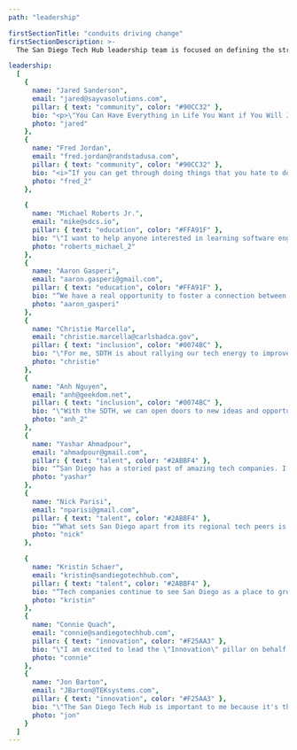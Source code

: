 ```yaml
---
path: "leadership"

firstSectionTitle: "conduits driving change"
firstSectionDescription: >-
  The San Diego Tech Hub leadership team is focused on defining the strategic direction across the various Pillars of Tech Excellence.  Their goal is to build bridges, create connections, and drive the San Diego Tech Hub community towards change being champions to challenge the status quo.

leadership:
  [
    {
      name: "Jared Sanderson",
      email: "jared@sayvasolutions.com",
      pillar: { text: "community", color: "#90CC32" },
      bio: "<p>\"You Can Have Everything in Life You Want if You Will Just Help Enough Other People Get What They Want.&rdquo; Zig Ziglar</p><p>As part of the Community Pillar, I am passionate about bringing the community together to achieve greatness for the San Diego technology ecosystem.</p>",
      photo: "jared"
    },
    {
      name: "Fred Jordan",
      email: "fred.jordan@randstadusa.com",
      pillar: { text: "community", color: "#90CC32" },
      bio: "<i>“If you can get through doing things that you hate to do, on the other side is greatness.”</i> – David Goggins",
      photo: "fred_2"
    },

    {
      name: "Michael Roberts Jr.",
      email: "mike@sdcs.io",
      pillar: { text: "education", color: "#FFA91F" },
      bio: "\"I want to help anyone interested in learning software engineering to gain the skills needed to transition into a career in technology.\"",
      photo: "roberts_michael_2"
    },
    {
      name: "Aaron Gasperi",
      email: "aaron.gasperi@gmail.com",
      pillar: { text: "education", color: "#FFA91F" },
      bio: "“We have a real opportunity to foster a connection between technology experts in industry and those who are looking to learn.”",
      photo: "aaron_gasperi"
    },
    {
      name: "Christie Marcella",
      email: "christie.marcella@carlsbadca.gov",
      pillar: { text: "inclusion", color: "#0074BC" },
      bio: "\"For me, SDTH is about rallying our tech energy to improve the lives of people in our communities. San Diego should be known as the place where you can fulfill your potential regardless of your background, race or gender.\"",
      photo: "christie"
    },
    {
      name: "Anh Nguyen",
      email: "anh@geekdom.net",
      pillar: { text: "inclusion", color: "#0074BC" },
      bio: "\"With the SDTH, we can open doors to new ideas and opportunities, bridge connections, foster an inclusive and welcoming environment, and appreciate the diverse backgrounds of those around us.\"",
      photo: "anh_2"
    },
    {
      name: "Yashar Ahmadpour",
      email: "ahmadpour@gmail.com",
      pillar: { text: "talent", color: "#2ABBF4" },
      bio: "“San Diego has a storied past of amazing tech companies. I want to help ensure we bring that back, so that my daughter and other children will want to build the future right here in San Diego.”",
      photo: "yashar"
    },
    {
      name: "Nick Parisi",
      email: "nparisi@gmail.com",
      pillar: { text: "talent", color: "#2ABBF4" },
      bio: "“What sets San Diego apart from its regional tech peers is a genuinely positive culture built around collaboration. There’s a true sense of community and a feeling that a win for one, is a win for all. That’s what SDTH is about, and that’s what I’m about. It's a perfect match.”",
      photo: "nick"
    },

    {
      name: "Kristin Schaer",
      email: "kristin@sandiegotechhub.com",
      pillar: { text: "talent", color: "#2ABBF4" },
      bio: "“Tech companies continue to see San Diego as a place to grow their organizations and also to attract and retain quality talent. I look forward to helping bridge the gap between companies, community and talent and finding fun innovative ways of attracting talent to the city we love!”",
      photo: "kristin"
    },
    {
      name: "Connie Quach",
      email: "connie@sandiegotechhub.com",
      pillar: { text: "innovation", color: "#F25AA3" },
      bio: "\"I am excited to lead the \"Innovation\" pillar on behalf of this organization. San Diego is thriving with new ventures and technologies, and we have the talent and passion to grow our tech presence. I want to help connect people to opportunities, and it's my way of giving back to all my friends who have helped me along the way (but this time, at scale!).\"",
      photo: "connie"
    },
    {
      name: "Jon Barton",
      email: "JBarton@TEKsystems.com",
      pillar: { text: "innovation", color: "#F25AA3" },
      bio: "\"The San Diego Tech Hub is important to me because it's the most pirate of endeavors; we are operating at the edges of San Diego's Tech community to bring out its most creative, innovative, and inclusive members of established enterprises to create something that challenges the status quo and transforms the community for the better. After all, 'it's more fun to be a pirate than to join the navy.'\"",
      photo: "jon"
    }
  ]
---
```

